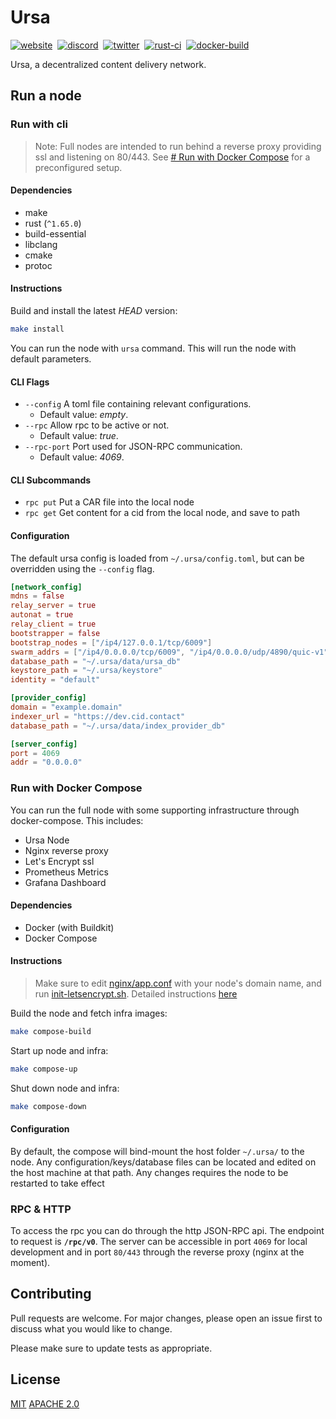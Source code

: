# Ursa

[![website](https://img.shields.io/badge/website-000?style=for-the-badge)](https://fleek.network)&nbsp;
[![discord](https://img.shields.io/badge/discord-333?style=for-the-badge)](https://discord.gg/fleekxyz)&nbsp;
[![twitter](https://img.shields.io/badge/twitter-666?style=for-the-badge)](https://twitter.com/fleek_net)&nbsp;
[![rust-ci](https://img.shields.io/github/actions/workflow/status/fleek-network/ursa/rust.yml?branch=main&label=Tests&style=for-the-badge)](https://github.com/fleek-network/ursa/actions/workflows/rust.yml)&nbsp;
[![docker-build](https://img.shields.io/github/actions/workflow/status/fleek-network/ursa/docker-publish.yml?branch=main&label=Docker%20Build&style=for-the-badge)](https://github.com/fleek-network/ursa/pkgs/container/ursa)&nbsp;

Ursa, a decentralized content delivery network.

## Run a node

### Run with cli

> Note: Full nodes are intended to run behind a reverse proxy providing ssl and listening on 80/443. See [# Run with Docker Compose](#run-with-docker-compose) for a preconfigured setup.

#### Dependencies

- make
- rust (`^1.65.0`)
- build-essential
- libclang
- cmake
- protoc

#### Instructions

Build and install the latest *HEAD* version:
```sh
make install
```

You can run the node with `ursa` command. This will run the node with default parameters.

#### CLI Flags
- `--config` A toml file containing relevant configurations.
	- Default value: *empty*. 
- `--rpc` Allow rpc to be active or not.
 	- Default value: *true*.
- `--rpc-port` Port used for JSON-RPC communication.
	- Default value: *4069*.

#### CLI Subcommands

- `rpc put` Put a CAR file into the local node
- `rpc get` Get content for a cid from the local node, and save to path

#### Configuration

The default ursa config is loaded from `~/.ursa/config.toml`, but can be overridden using the `--config` flag.

```toml
[network_config]
mdns = false
relay_server = true
autonat = true
relay_client = true
bootstrapper = false
bootstrap_nodes = ["/ip4/127.0.0.1/tcp/6009"]
swarm_addrs = ["/ip4/0.0.0.0/tcp/6009", "/ip4/0.0.0.0/udp/4890/quic-v1"]
database_path = "~/.ursa/data/ursa_db"
keystore_path = "~/.ursa/keystore"
identity = "default"

[provider_config]
domain = "example.domain"
indexer_url = "https://dev.cid.contact"
database_path = "~/.ursa/data/index_provider_db"

[server_config]
port = 4069
addr = "0.0.0.0"
```

### Run with Docker Compose

You can run the full node with some supporting infrastructure through docker-compose. This includes:

- Ursa Node
- Nginx reverse proxy
- Let's Encrypt ssl
- Prometheus Metrics
- Grafana Dashboard

#### Dependencies

- Docker (with Buildkit)
- Docker Compose

#### Instructions

> Make sure to edit [nginx/app.conf](/docker/full-node/data/nginx/app.conf) with your node's domain name, and run [init-letsencrypt.sh](/docker/full-node/init-letsencrypt.sh). Detailed instructions [here](/docker/full-node/README.md)

Build the node and fetch infra images: 

```sh
make compose-build
```

Start up node and infra:

```sh
make compose-up
```

Shut down node and infra:
```sh
make compose-down
```

#### Configuration

By default, the compose will bind-mount the host folder `~/.ursa/` to the node. Any configuration/keys/database files can be located and edited on the host machine at that path. Any changes requires the node to be restarted to take effect

### RPC & HTTP

To access the rpc you can do through the http JSON-RPC api. The endpoint to request is **`/rpc/v0`**. The server can be accessible in port `4069` for local development and in port `80/443` through the reverse proxy (nginx at the moment).

## Contributing
Pull requests are welcome. For major changes, please open an issue first to discuss what you would like to change.

Please make sure to update tests as appropriate.

## License
[MIT](https://github.com/fleek-network/ursa/blob/main/LICENSE-MIT)
[APACHE 2.0](https://github.com/fleek-network/ursa/blob/main/LICENSE-APACHE)
